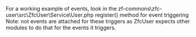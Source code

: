 For a working example of events, look in the zf-commons\zfc-user\src\ZfcUser\Service\User.php register() method for event triggering
Note: not events are attached for these triggers as ZfcUser expects other modules to do that for the events it triggers.
